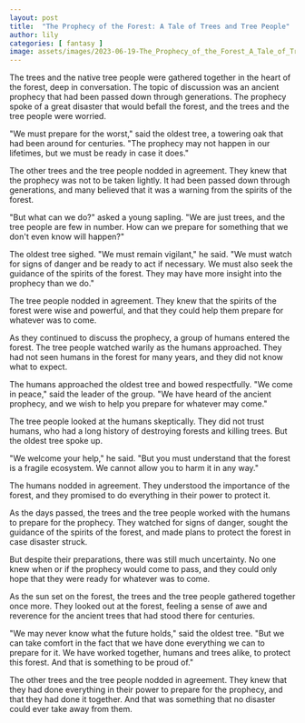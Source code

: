 ```yaml
---
layout: post
title:  "The Prophecy of the Forest: A Tale of Trees and Tree People"
author: lily
categories: [ fantasy ]
image: assets/images/2023-06-19-The_Prophecy_of_the_Forest_A_Tale_of_Trees_and_Tree_People.png
---
```


The trees and the native tree people were gathered together in the heart of the forest, deep in conversation. The topic of discussion was an ancient prophecy that had been passed down through generations. The prophecy spoke of a great disaster that would befall the forest, and the trees and the tree people were worried.

"We must prepare for the worst," said the oldest tree, a towering oak that had been around for centuries. "The prophecy may not happen in our lifetimes, but we must be ready in case it does."

The other trees and the tree people nodded in agreement. They knew that the prophecy was not to be taken lightly. It had been passed down through generations, and many believed that it was a warning from the spirits of the forest.

"But what can we do?" asked a young sapling. "We are just trees, and the tree people are few in number. How can we prepare for something that we don't even know will happen?"

The oldest tree sighed. "We must remain vigilant," he said. "We must watch for signs of danger and be ready to act if necessary. We must also seek the guidance of the spirits of the forest. They may have more insight into the prophecy than we do."

The tree people nodded in agreement. They knew that the spirits of the forest were wise and powerful, and that they could help them prepare for whatever was to come.

As they continued to discuss the prophecy, a group of humans entered the forest. The tree people watched warily as the humans approached. They had not seen humans in the forest for many years, and they did not know what to expect.

The humans approached the oldest tree and bowed respectfully. "We come in peace," said the leader of the group. "We have heard of the ancient prophecy, and we wish to help you prepare for whatever may come."

The tree people looked at the humans skeptically. They did not trust humans, who had a long history of destroying forests and killing trees. But the oldest tree spoke up.

"We welcome your help," he said. "But you must understand that the forest is a fragile ecosystem. We cannot allow you to harm it in any way."

The humans nodded in agreement. They understood the importance of the forest, and they promised to do everything in their power to protect it.

As the days passed, the trees and the tree people worked with the humans to prepare for the prophecy. They watched for signs of danger, sought the guidance of the spirits of the forest, and made plans to protect the forest in case disaster struck.

But despite their preparations, there was still much uncertainty. No one knew when or if the prophecy would come to pass, and they could only hope that they were ready for whatever was to come.

As the sun set on the forest, the trees and the tree people gathered together once more. They looked out at the forest, feeling a sense of awe and reverence for the ancient trees that had stood there for centuries.

"We may never know what the future holds," said the oldest tree. "But we can take comfort in the fact that we have done everything we can to prepare for it. We have worked together, humans and trees alike, to protect this forest. And that is something to be proud of."

The other trees and the tree people nodded in agreement. They knew that they had done everything in their power to prepare for the prophecy, and that they had done it together. And that was something that no disaster could ever take away from them.
